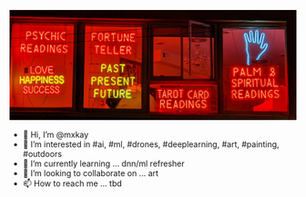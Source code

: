 ![](https://github.com/mxkay/mxkay/blob/main/%20background.png) 
- 👋 Hi, I’m @mxkay
- 👀 I’m interested in #ai, #ml, #drones, #deeplearning, #art, #painting, #outdoors
- 🌱 I’m currently learning ... dnn/ml refresher
- 💞️ I’m looking to collaborate on ... art
- 📫 How to reach me ... tbd

<!---
mxkay/mxkay is a ✨ special ✨ repository because its `README.md` (this file) appears on your GitHub profile.
You can click the Preview link to take a look at your changes.
--->
